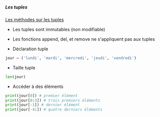 ##### Les tuples

[Les méthodes sur les tuples](https://www.w3schools.com/python/python_ref_tuple.asp)

* Les tuples sont immutables (non modifiable)
* Les fonctions append, del, et remove ne s'appliquent pas aux tuples

* Déclaration tuple

```python
jour = ('lundi', 'mardi', 'mercredi', 'jeudi', 'vendredi')
```
* Taille tuple

```python
len(jour)
```
* Accéder à des éléments

```python
print(jour[0]) # premier élément
print(jour[0:3]) # trois premiers éléments
print(jour[-1]) # dernier élément
print(jour[-4:]) # quatre derniers éléments
```


